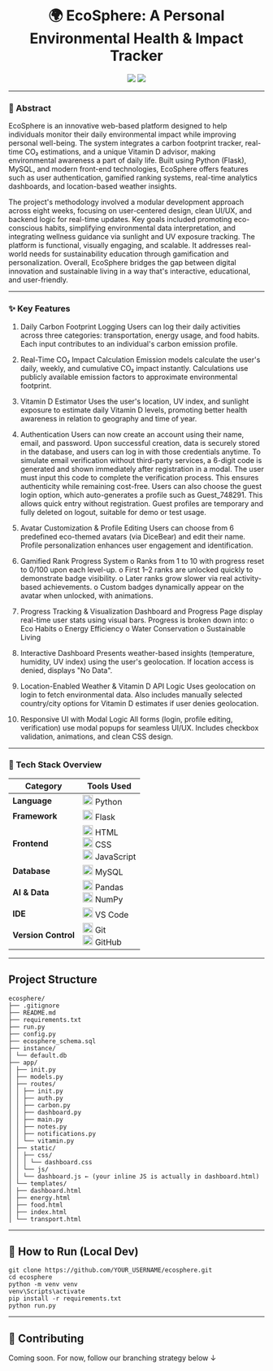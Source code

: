 <h1 align="center">🌍 EcoSphere: A Personal Environmental Health & Impact Tracker</h1>

<p align="center">
  <img src="https://img.shields.io/badge/Flask-Python-blue.svg?logo=flask" />
  <img src="https://img.shields.io/badge/MySQL-DB-4479A1?logo=mysql&logoColor=white" />
</p>

---

### 🧠 Abstract
EcoSphere is an innovative web-based platform designed to help individuals monitor their daily environmental impact while improving personal well-being. The system integrates a carbon footprint tracker, real-time CO₂ estimations, and a unique Vitamin D advisor, making environmental awareness a part of daily life. Built using Python (Flask), MySQL, and modern front-end technologies, EcoSphere offers features such as user authentication, gamified ranking systems, real-time analytics dashboards, and location-based weather insights. 

The project's methodology involved a modular development approach across eight weeks, focusing on user-centered design, clean UI/UX, and backend logic for real-time updates. Key goals included promoting eco-conscious habits, simplifying environmental data interpretation, and integrating wellness guidance via sunlight and UV exposure tracking. The platform is functional, visually engaging, and scalable. It addresses real-world needs for sustainability education through gamification and personalization. Overall, EcoSphere bridges the gap between digital innovation and sustainable living in a way that's interactive, educational, and user-friendly.

---

### ✨ Key Features

1. Daily Carbon Footprint Logging
Users can log their daily activities across three categories: transportation, energy usage, and food habits. Each input contributes to an individual's carbon emission profile.

2. Real-Time CO₂ Impact Calculation
Emission models calculate the user's daily, weekly, and cumulative CO₂ impact instantly. Calculations use publicly available emission factors to approximate environmental footprint.

3. Vitamin D Estimator
Uses the user's location, UV index, and sunlight exposure to estimate daily Vitamin D levels, promoting better health awareness in relation to geography and time of year.

4. Authentication
Users can now create an account using their name, email, and password. Upon successful creation, data is securely stored in the database, and users can log in with those credentials anytime.
To simulate email verification without third-party services, a 6-digit code is generated and shown immediately after registration in a modal. The user must input this code to complete the verification process. This ensures authenticity while remaining cost-free.
Users can also choose the guest login option, which auto-generates a profile such as Guest_748291. This allows quick entry without registration. Guest profiles are temporary and fully deleted on logout, suitable for demo or test usage.

5. Avatar Customization & Profile Editing
Users can choose from 6 predefined eco-themed avatars (via DiceBear) and edit their name. Profile personalization enhances user engagement and identification.

6. Gamified Rank Progress System
o	Ranks from 1 to 10 with progress reset to 0/100 upon each level-up.
o	First 1–2 ranks are unlocked quickly to demonstrate badge visibility.
o	Later ranks grow slower via real activity-based achievements.
o	Custom badges dynamically appear on the avatar when unlocked, with animations.

7. Progress Tracking & Visualization
Dashboard and Progress Page display real-time user stats using visual bars. Progress is broken down into:
o	Eco Habits
o	Energy Efficiency
o	Water Conservation
o	Sustainable Living

8. Interactive Dashboard
Presents weather-based insights (temperature, humidity, UV index) using the user's geolocation. If location access is denied, displays "No Data".

9. Location-Enabled Weather & Vitamin D API Logic
Uses geolocation on login to fetch environmental data. Also includes manually selected country/city options for Vitamin D estimates if user denies geolocation.

10.	Responsive UI with Modal Logic
All forms (login, profile editing, verification) use modal popups for seamless UI/UX. Includes checkbox validation, animations, and clean CSS design.
---

### 🔧 Tech Stack Overview

| Category           | Tools Used                                                                 |
|--------------------|----------------------------------------------------------------------------|
| **Language**       | <img src="https://img.icons8.com/color/48/000000/python--v1.png" height="20"/> Python |
| **Framework**      | <img src="https://img.icons8.com/ios-filled/50/000000/flask.png" height="20"/> Flask |
| **Frontend**       | <img src="https://img.icons8.com/color/48/000000/html-5--v1.png" height="20"/> HTML<br><img src="https://img.icons8.com/color/48/000000/css3.png" height="20"/> CSS<br><img src="https://img.icons8.com/color/48/000000/javascript--v1.png" height="20"/> JavaScript |
| **Database**       | <img src="https://img.icons8.com/fluency/48/000000/mysql-logo.png" height="20"/> MySQL |
| **AI & Data** | <img src="https://upload.wikimedia.org/wikipedia/commons/e/ed/Pandas_logo.svg" height="20"/> Pandas<br><img src="https://upload.wikimedia.org/wikipedia/commons/3/31/NumPy_logo_2020.svg" height="20"/> NumPy |
| **IDE**            | <img src="https://img.icons8.com/color/48/000000/visual-studio-code-2019.png" height="20"/> VS Code |
| **Version Control**| <img src="https://img.icons8.com/color/48/000000/git.png" height="20"/> Git<br><img src="https://img.icons8.com/ios-glyphs/30/github.png" height="20"/> GitHub |

---

## Project Structure

```
ecosphere/
├── .gitignore
├── README.md
├── requirements.txt
├── run.py
├── config.py
├── ecosphere_schema.sql
├── instance/
│ └── default.db
├── app/
│ ├── init.py
│ ├── models.py
│ ├── routes/
│ │ ├── init.py
│ │ ├── auth.py
│ │ ├── carbon.py
│ │ ├── dashboard.py
│ │ ├── main.py
│ │ ├── notes.py
│ │ ├── notifications.py
│ │ └── vitamin.py
│ ├── static/
│ │ ├── css/
│ │ │ └── dashboard.css
│ │ └── js/
│ │ └── dashboard.js ← (your inline JS is actually in dashboard.html)
│ └── templates/
│ ├── dashboard.html
│ ├── energy.html
│ ├── food.html
│ ├── index.html
│ └── transport.html

```
---

## 🚀 How to Run (Local Dev)

```
git clone https://github.com/YOUR_USERNAME/ecosphere.git
cd ecosphere
python -m venv venv
venv\Scripts\activate
pip install -r requirements.txt
python run.py
```

---








## 🤝 Contributing

Coming soon. For now, follow our branching strategy below ↓

